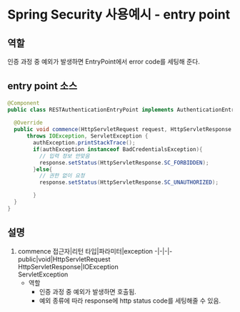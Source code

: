 # Spring Security 사용예시 - entry point
## 역할
인증 과정 중 예외가 발생하면 EntryPoint에서 error code를 세팅해 준다.
## entry point 소스
```java
@Component
public class RESTAuthenticationEntryPoint implements AuthenticationEntryPoint {
  
  @Override
  public void commence(HttpServletRequest request, HttpServletResponse response, AuthenticationException authException)
      throws IOException, ServletException {
        authException.printStackTrace();
        if(authException instanceof BadCredentialsException){
          // 입력 정보 안맞음
          response.setStatus(HttpServletResponse.SC_FORBIDDEN);
        }else{
          // 권한 없이 요청
          response.setStatus(HttpServletResponse.SC_UNAUTHORIZED);

        }
  }
}
```
## 설명
1. commence
    접근자|리턴 타입|파라미터|exception
    -|-|-|-
    public|void|HttpServletRequest<br>HttpServletResponse|IOException<br>ServletException
    * 역할
        * 인증 과정 중 예외가 발생하면 호출됨.
        * 예외 종류에 따라 response에 http status code를 세팅해줄 수 있음.